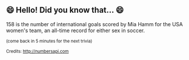 ## 😄 Hello! Did you know that... 😄
158 is the number of international goals scored by Mia Hamm for the USA women's team, an all-time record for either sex in soccer.

<sup>(come back in 5 minutes for the next trivia)</sup>


<sup>Credits: http://numbersapi.com</sup>
